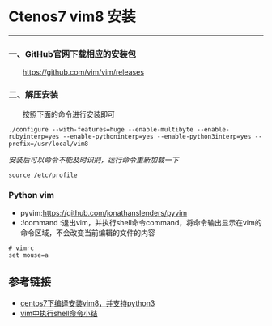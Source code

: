 # Ctenos7 vim8 安装
***
### 一、GitHub官网下载相应的安装包
&ensp;&ensp;&ensp;&ensp;https://github.com/vim/vim/releases

### 二、解压安装
&ensp;&ensp;&ensp;&ensp;按照下面的命令进行安装即可

```
./configure --with-features=huge --enable-multibyte --enable-rubyinterp=yes --enable-pythoninterp=yes --enable-python3interp=yes --prefix=/usr/local/vim8
```

*安装后可以命令不能及时识别，运行命令重新加载一下*

```
source /etc/profile
```

### Python vim
- pyvim:https://github.com/jonathanslenders/pyvim
- :!command :退出vim，并执行shell命令command，将命令输出显示在vim的命令区域，不会改变当前编辑的文件的内容

```
# vimrc
set mouse=a 
```

## 参考链接
- [centos7下编译安装vim8，并支持python3](https://blog.csdn.net/geerniya/article/details/79686408)
- [vim中执行shell命令小结](vim中执行shell命令小结)